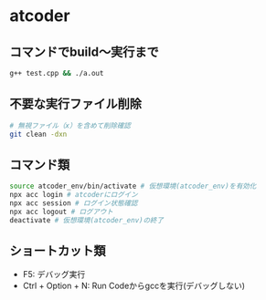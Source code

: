 # atcoder

## コマンドでbuild〜実行まで
```bash
g++ test.cpp && ./a.out
```

## 不要な実行ファイル削除
```bash
# 無視ファイル（x）を含めて削除確認
git clean -dxn
```

## コマンド類
```bash
source atcoder_env/bin/activate # 仮想環境(atcoder_env)を有効化
npx acc login # atcoderにログイン
npx acc session # ログイン状態確認
npx acc logout # ログアウト
deactivate # 仮想環境(atcoder_env)の終了
```

## ショートカット類

* F5: デバッグ実行
* Ctrl + Option + N: Run Codeからgccを実行(デバッグしない)
